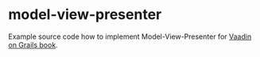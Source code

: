 model-view-presenter
====================

Example source code how to implement Model-View-Presenter for [Vaadin on Grails book](http://ondrej-kvasnovsky.gitbooks.io/vaadin-on-grails/).